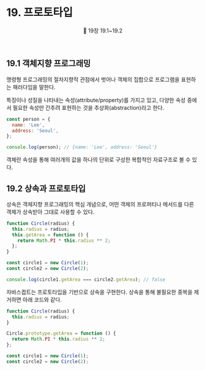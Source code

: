 # 19. 프로토타입

<p align='center'>
📕 19장 19.1~19.2
</p><br />

## 19.1 객체지향 프로그래밍

명령형 프로그래밍의 절차지향적 관점에서 벗어나 객체의 집합으로 프로그램을 표현하는 패러다임을 말한다.

특징이나 성질을 나타내는 속성(attribute/property)를 가지고 있고, 다양한 속성 중에서 필요한 속성만 간추려 표현하는 것을 추상화(abstraction)라고 한다.

```js
const person = {
  name: 'Lee',
  address: 'Seoul',
};

console.log(person); // {name: 'Lee', address: 'Seoul'}
```

객체란 속성을 통해 여러개의 값을 하나의 단위로 구성한 복합적인 자료구조로 볼 수 있다. <br />

## 19.2 상속과 프로토타입

상속은 객체지향 프로그래밍의 핵심 개념으로, 어떤 객체의 프로퍼티나 메서드를 다른 객체가 상속받아 그대로 사용할 수 있다.

```js
function Circle(radius) {
  this.radius = radius;
  this.getArea = function () {
    return Math.PI * this.radius ** 2;
  };
}

const circle1 = new Circle(1);
const circle2 = new Circle(2);

console.log(circle1.getArea === circle2.getArea); // false
```

자바스킙트는 프로토타입을 기반으로 상속을 구현한다. 상속을 통해 불필요한 중복을 제거하면 아래 코드와 같다.

```js
function Circle(radius) {
  this.radius = radius;
}

Circle.prototype.getArea = function () {
  return Math.PI * this.radius ** 2;
};

const circle1 = new Circle(1);
const circle2 = new Circle(2);
```
